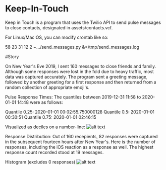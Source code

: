 # Keep-In-Touch

Keep in Touch is a program that uses the Twilio API to send pulse messages to close contacts, designated in assets/contacts.vcf. 

For Linux/Mac OS, you can modify crontab like so: 

58 23 31 12 2 ~.../send_messages.py &>/tmp/send_messages.log

#Story 

On New Year's Eve 2019, I sent 160 messages to close friends and family. Although some responses were lost in the fold due to heavy traffic, most data was captured accurately. The program sent a greeting message, followed by another greeting for a first response and then returned from a random collection of appropriate emoji's. 

Pulse Response Times:
The quantiles between 2019-12-31 11:58 to 2020-01-01 14:48  were as follows:

Quantile 0.25: 2020-01-01 00:02:55.750000128
Quantile 0.5: 2020-01-01 00:30:51
Quantile 0.75: 2020-01-01 02:46:15

Visualized as deciles on a number-line:
![alt text](https://imgur.com/7a5h8rf.png)

Response Distribution:
Out of 160 recepients, 82 responses were captured in the subsequent fourteen hours after New Year's. Here is the number of responses, including the iOS reaction as a response as well. The highest response count recorded stood at 19 messages.

Histogram (excludes 0 responses)
![alt text](https://imgur.com/imwT7OB.png)
